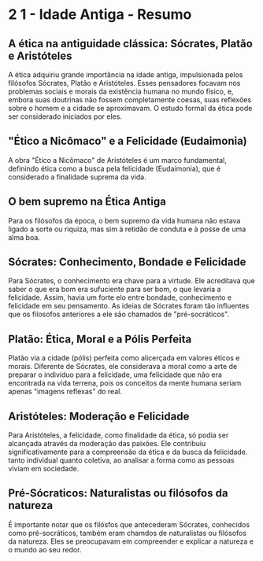 # 2 1 - Idade Antiga - Resumo

## A ética na antiguidade clássica: Sócrates, Platão e Aristóteles

A ética adquiriu grande importância na idade antiga, impulsionada pelos filósofos Sócrates, Platão e Aristóteles. Esses pensadores focavam nos problemas sociais e morais da existência humana no mundo físico, e, embora suas doutrinas não fossem completamente coesas, suas reflexões sobre o homem e a cidade se aproximavam. O estudo formal da ética pode ser considerado iniciados por eles.

## "Ético a Nicômaco" e a Felicidade (Eudaimonia)

A obra "Ético a Nicômaco" de Aristóteles é um marco fundamental, definindo ética como a busca pela felicidade (Eudaimonia), que é considerado a finalidade suprema da vida.

## O bem supremo na Ética Antiga

Para os filósofos da época, o bem supremo da vida humana não estava ligado a sorte ou riquiza, mas sim à retidão de conduta e à posse de uma alma boa.

## Sócrates: Conhecimento, Bondade e Felicidade

Para Sócrates, o conhecimento era chave para a virtude. Ele acreditava que saber o que era bom era sufuciente para ser bom, o que levaria a felicidade. Assim, havia um forte elo entre bondade, conhecimento e felicidade em seu pensamento. As ideias de Sócrates foram tão influentes que os filosofos anteriores a ele são chamados de "pré-socráticos".

## Platão: Ética, Moral e a Pólis Perfeita

Platão via a cidade (pólis) perfeita como alicerçada em valores éticos e morais. Diferente de Sócrates, ele considerava a moral como a arte de preparar o indivíduo para a felicidade, uma felicidade que não era encontrada na vida terrena, pois os conceitos da mente humana seriam apenas "imagens reflexas" do real.

## Aristóteles: Moderação e Felicidade

Para Aristóteles, a felicidade, como finalidade da ética, só podia ser alcançada através da moderação das paixões. Ele contribuiu significativamente para a compreensão da ética e da busca da felicidade. tanto individual quanto coletiva, ao analisar a forma como as pessoas viviam em sociedade.

## Pré-Sócraticos: Naturalistas ou filósofos da natureza

É importante notar que os filósfos que antecederam Sócrates, conhecidos como pré-socráticos, também eram chamdos de naturalistas ou filósofos da natureza. Eles se preocupavam em compreender e explicar a natureza e o mundo ao seu redor.